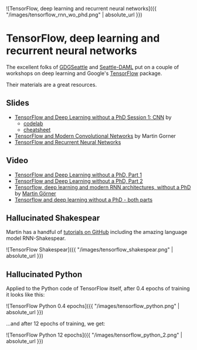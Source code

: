 ![TensorFlow, deep learning and recurrent neural networks]({{ "/images/tensorflow_rnn_wo_phd.png" | absolute_url }})

# TensorFlow, deep learning and recurrent neural networks

The excellent folks of [GDGSeattle](https://www.meetup.com/gdg-seattle/) and [Seattle-DAML](https://www.meetup.com/Seattle-DAML/) put on a couple of workshops on deep learning and Google's [TensorFlow](https://www.tensorflow.org/) package.

Their materials are a great resources. 

## Slides

* [TensorFlow and Deep Learning without a PhD Session 1: CNN](https://speakerdeck.com/margaretmz/tensorflow-and-deep-learning-without-a-phd-session-1-cnn) by 
    * [codelab](http://goo.gl/mVZloU)
    * [cheatsheet](https://goo.gl/orszsL)
* [TensorFlow and Modern Convolutional Networks](https://goo.gl/orszsL) by Martin Gorner
* [TensorFlow and Recurrent Neural Networks](https://goo.gl/jrd7AR)

## Video

* [TensorFlow and Deep Learning without a PhD, Part 1](https://www.youtube.com/watch?v=u4alGiomYP4)
* [TensorFlow and Deep Learning without a PhD, Part 2](https://www.youtube.com/watch?v=fTUwdXUFfI8)
* [Tensorflow, deep learning and modern RNN architectures, without a PhD](https://www.youtube.com/watch?v=pzOzmxCR37I) by [Martin Görner](https://twitter.com/martin_gorner)
* [Tensorflow and deep learning without a PhD - both parts](https://www.youtube.com/watch?v=vq2nnJ4g6N0)

## Hallucinated Shakespear

Martin has a handful of [tutorials on GitHub](https://github.com/martin-gorner) including the amazing language model RNN-Shakespear.

![TensorFlow Shakespear]({{ "/images/tensorflow_shakespear.png" | absolute_url }})

## Hallucinated Python

Applied to the Python code of TensorFlow itself, after 0.4 epochs of training it looks like this:

![TensorFlow Python 0.4 epochs]({{ "/images/tensorflow_python.png" | absolute_url }})

...and after 12 epochs of training, we get:

![TensorFlow Python 12 epochs]({{ "/images/tensorflow_python_2.png" | absolute_url }})
